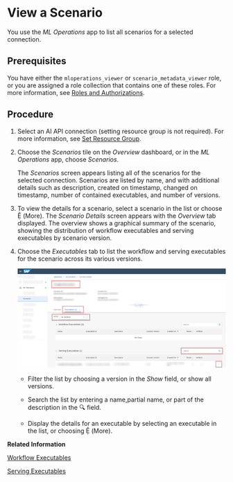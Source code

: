 <!-- loio6ef1b9ad4ff446cab200b05d2f5a0600 -->

<link rel="stylesheet" type="text/css" href="css/sap-icons.css"/>

# View a Scenario

You use the *ML Operations* app to list all scenarios for a selected connection.



<a name="loio6ef1b9ad4ff446cab200b05d2f5a0600__prereq_glq_wd3_wxb"/>

## Prerequisites

You have either the `mloperations_viewer` or `scenario_metadata_viewer` role, or you are assigned a role collection that contains one of these roles. For more information, see [Roles and Authorizations](https://help.sap.com/docs/ai-launchpad/sap-ai-launchpad/roles-and-authorizations).



<a name="loio6ef1b9ad4ff446cab200b05d2f5a0600__steps_jcx_wd3_wxb"/>

## Procedure

1.  Select an AI API connection \(setting resource group is not required\). For more information, see [Set Resource Group](https://help.sap.com/docs/AI_LAUNCHPAD/92d77f26188e4582897b9106b9cb72e0/0c077289f29d4147921fb07ab0f68b7f.html).

2.  Choose the *Scenarios* tile on the *Overview* dashboard, or in the *ML Operations* app, choose *Scenarios*.

    The *Scenarios* screen appears listing all of the scenarios for the selected connection. Scenarios are listed by name, and with additional details such as description, created on timestamp, changed on timestamp, number of contained executables, and number of versions.

3.  To view the details for a scenario, select a scenario in the list or choose <span class="SAP-icons-V5"></span> \(More\). The *Scenario Details* screen appears with the *Overview* tab displayed. The overview shows a graphical summary of the scenario, showing the distribution of workflow executables and serving executables by scenario version.

4.  Choose the *Executables* tab to list the workflow and serving executables for the scenario across its various versions.

    ![SAP AI Launchpad, with scenario details displayed and key fields highlighted.](images/Image_AIL_Scenario_48250e7.png)

    -   Filter the list by choosing a version in the *Show* field, or show all versions.

    -   Search the list by entering a name,partial name, or part of the description in the :mag: field.
    -   Display the details for an executable by selecting an executable in the list, or choosing <span class="SAP-icons-V5"></span> \(More\).


**Related Information**  


[Workflow Executables](workflow-executables-799bb31.md "An executable that is used to train an AI model or perform batch inferencing is called a workflow executable.")

[Serving Executables](serving-executables-4a55fb3.md "An executable that is used to deploy (serve) an AI model is called a serving executable.")

